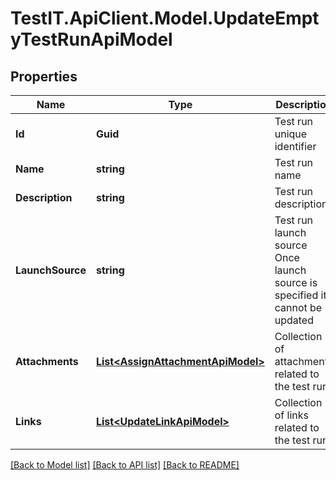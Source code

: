 # TestIT.ApiClient.Model.UpdateEmptyTestRunApiModel

## Properties

Name | Type | Description | Notes
------------ | ------------- | ------------- | -------------
**Id** | **Guid** | Test run unique identifier | 
**Name** | **string** | Test run name | 
**Description** | **string** | Test run description | [optional] 
**LaunchSource** | **string** | Test run launch source              Once launch source is specified it cannot be updated | [optional] 
**Attachments** | [**List&lt;AssignAttachmentApiModel&gt;**](AssignAttachmentApiModel.md) | Collection of attachments related to the test run | [optional] 
**Links** | [**List&lt;UpdateLinkApiModel&gt;**](UpdateLinkApiModel.md) | Collection of links related to the test run | [optional] 

[[Back to Model list]](../README.md#documentation-for-models) [[Back to API list]](../README.md#documentation-for-api-endpoints) [[Back to README]](../README.md)

